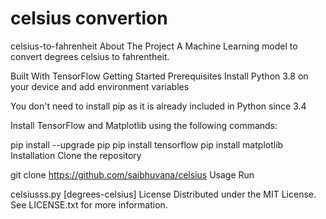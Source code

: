 # celsius convertion
celsius-to-fahrenheit
About The Project
A Machine Learning model to convert degrees celsius to fahrentheit.

Built With
TensorFlow
Getting Started
Prerequisites
Install Python 3.8 on your device and add environment variables

You don't need to install pip as it is already included in Python since 3.4

Install TensorFlow and Matplotlib using the following commands:

pip install --upgrade pip
pip install tensorflow
pip install matplotlib
Installation
Clone the repository

git clone https://github.com/saibhuvana/celsius
Usage
Run

celsiusss.py [degrees-celsius]
License
Distributed under the MIT License. See LICENSE.txt for more information.

